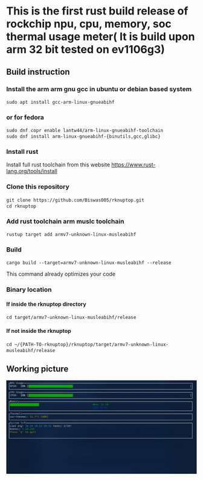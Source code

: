 # This is the first rust build release of rockchip npu, cpu, memory, soc thermal usage meter( It is build upon arm 32 bit tested on ev1106g3)

## Build instruction
### Install the arm arm gnu gcc in ubuntu or debian based system
```
sudo apt install gcc-arm-linux-gnueabihf
```
### or for fedora
```
sudo dnf copr enable lantw44/arm-linux-gnueabihf-toolchain
sudo dnf install arm-linux-gnueabihf-{binutils,gcc,glibc}
```
### Install rust
Install full rust toolchain from this website
https://www.rust-lang.org/tools/install

### Clone this repository
```
git clone https://github.com/Biswas005/rknuptop.git
cd rknuptop
```

### Add rust toolchain arm muslc toolchain
```
rustup target add armv7-unknown-linux-musleabihf
```

### Build 
```
cargo build --target=armv7-unknown-linux-musleabihf --release
```
This command already optimizes your code

### Binary location
#### If inside the rknuptop directory
```
cd target/armv7-unknown-linux-musleabihf/release
```
#### If not inside the rknuptop
```
cd ~/{PATH-TO-rknuptop}/rknuptop/target/armv7-unknown-linux-musleabihf/release
```

## Working picture
![Alt text](rknputop.png)
